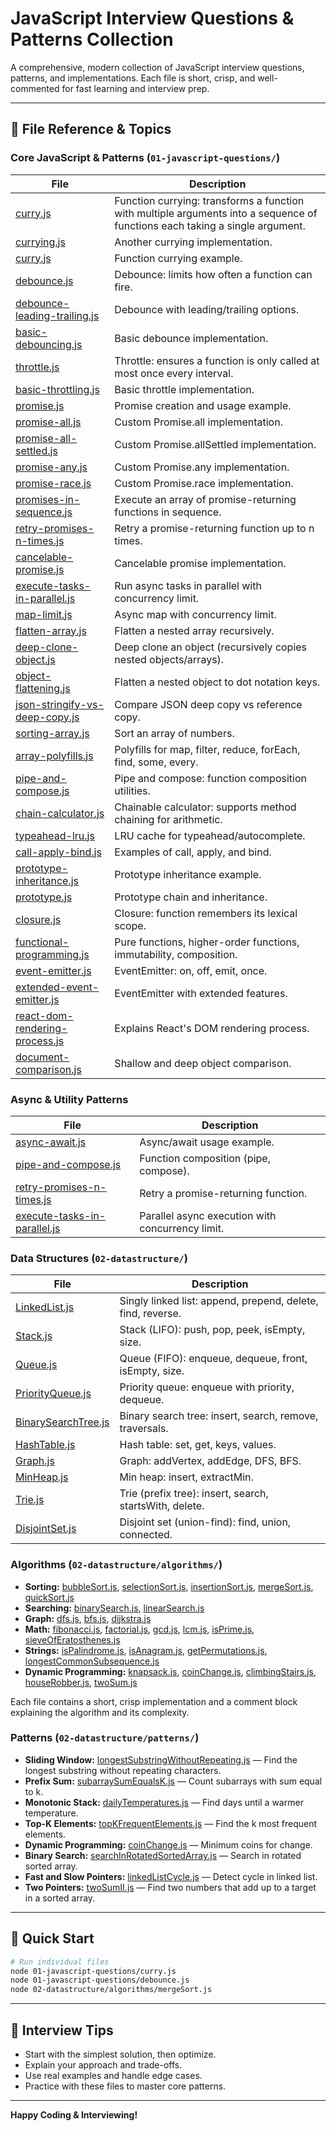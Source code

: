 # JavaScript Interview Questions & Patterns Collection

A comprehensive, modern collection of JavaScript interview questions, patterns, and implementations. Each file is short, crisp, and well-commented for fast learning and interview prep.

---

## 📁 File Reference & Topics

### Core JavaScript & Patterns (`01-javascript-questions/`)

| File | Description |
|------|-------------|
| [curry.js](01-javascript-questions/curry.js) | Function currying: transforms a function with multiple arguments into a sequence of functions each taking a single argument. |
| [currying.js](01-javascript-questions/currying.js) | Another currying implementation. |
| [curry.js](01-javascript-questions/curry.js) | Function currying example. |
| [debounce.js](01-javascript-questions/debounce.js) | Debounce: limits how often a function can fire. |
| [debounce-leading-trailing.js](01-javascript-questions/debounce-leading-trailing.js) | Debounce with leading/trailing options. |
| [basic-debouncing.js](01-javascript-questions/basic-debouncing.js) | Basic debounce implementation. |
| [throttle.js](01-javascript-questions/throttle.js) | Throttle: ensures a function is only called at most once every interval. |
| [basic-throttling.js](01-javascript-questions/basic-throttling.js) | Basic throttle implementation. |
| [promise.js](01-javascript-questions/promise.js) | Promise creation and usage example. |
| [promise-all.js](01-javascript-questions/promise-all.js) | Custom Promise.all implementation. |
| [promise-all-settled.js](01-javascript-questions/promise-all-settled.js) | Custom Promise.allSettled implementation. |
| [promise-any.js](01-javascript-questions/promise-any.js) | Custom Promise.any implementation. |
| [promise-race.js](01-javascript-questions/promise-race.js) | Custom Promise.race implementation. |
| [promises-in-sequence.js](01-javascript-questions/promises-in-sequence.js) | Execute an array of promise-returning functions in sequence. |
| [retry-promises-n-times.js](01-javascript-questions/retry-promises-n-times.js) | Retry a promise-returning function up to n times. |
| [cancelable-promise.js](01-javascript-questions/cancelable-promise.js) | Cancelable promise implementation. |
| [execute-tasks-in-parallel.js](01-javascript-questions/execute-tasks-in-parallel.js) | Run async tasks in parallel with concurrency limit. |
| [map-limit.js](01-javascript-questions/map-limit.js) | Async map with concurrency limit. |
| [flatten-array.js](01-javascript-questions/flatten-array.js) | Flatten a nested array recursively. |
| [deep-clone-object.js](01-javascript-questions/deep-clone-object.js) | Deep clone an object (recursively copies nested objects/arrays). |
| [object-flattening.js](01-javascript-questions/object-flattening.js) | Flatten a nested object to dot notation keys. |
| [json-stringify-vs-deep-copy.js](01-javascript-questions/json-stringify-vs-deep-copy.js) | Compare JSON deep copy vs reference copy. |
| [sorting-array.js](01-javascript-questions/sorting-array.js) | Sort an array of numbers. |
| [array-polyfills.js](01-javascript-questions/array-polyfills.js) | Polyfills for map, filter, reduce, forEach, find, some, every. |
| [pipe-and-compose.js](01-javascript-questions/pipe-and-compose.js) | Pipe and compose: function composition utilities. |
| [chain-calculator.js](01-javascript-questions/chain-calculator.js) | Chainable calculator: supports method chaining for arithmetic. |
| [typeahead-lru.js](01-javascript-questions/typeahead-lru.js) | LRU cache for typeahead/autocomplete. |
| [call-apply-bind.js](01-javascript-questions/call-apply-bind.js) | Examples of call, apply, and bind. |
| [prototype-inheritance.js](01-javascript-questions/prototype-inheritance.js) | Prototype inheritance example. |
| [prototype.js](01-javascript-questions/prototype.js) | Prototype chain and inheritance. |
| [closure.js](01-javascript-questions/closure.js) | Closure: function remembers its lexical scope. |
| [functional-programming.js](01-javascript-questions/functional-programming.js) | Pure functions, higher-order functions, immutability, composition. |
| [event-emitter.js](01-javascript-questions/event-emitter.js) | EventEmitter: on, off, emit, once. |
| [extended-event-emitter.js](01-javascript-questions/extended-event-emitter.js) | EventEmitter with extended features. |
| [react-dom-rendering-process.js](01-javascript-questions/react-dom-rendering-process.js) | Explains React's DOM rendering process. |
| [document-comparison.js](01-javascript-questions/document-comparison.js) | Shallow and deep object comparison. |

### Async & Utility Patterns

| File | Description |
|------|-------------|
| [async-await.js](01-javascript-questions/async-await.js) | Async/await usage example. |
| [pipe-and-compose.js](01-javascript-questions/pipe-and-compose.js) | Function composition (pipe, compose). |
| [retry-promises-n-times.js](01-javascript-questions/retry-promises-n-times.js) | Retry a promise-returning function. |
| [execute-tasks-in-parallel.js](01-javascript-questions/execute-tasks-in-parallel.js) | Parallel async execution with concurrency limit. |

### Data Structures (`02-datastructure/`)

| File | Description |
|------|-------------|
| [LinkedList.js](02-datastructure/LinkedList.js) | Singly linked list: append, prepend, delete, find, reverse. |
| [Stack.js](02-datastructure/Stack.js) | Stack (LIFO): push, pop, peek, isEmpty, size. |
| [Queue.js](02-datastructure/Queue.js) | Queue (FIFO): enqueue, dequeue, front, isEmpty, size. |
| [PriorityQueue.js](02-datastructure/PriorityQueue.js) | Priority queue: enqueue with priority, dequeue. |
| [BinarySearchTree.js](02-datastructure/BinarySearchTree.js) | Binary search tree: insert, search, remove, traversals. |
| [HashTable.js](02-datastructure/HashTable.js) | Hash table: set, get, keys, values. |
| [Graph.js](02-datastructure/Graph.js) | Graph: addVertex, addEdge, DFS, BFS. |
| [MinHeap.js](02-datastructure/MinHeap.js) | Min heap: insert, extractMin. |
| [Trie.js](02-datastructure/Trie.js) | Trie (prefix tree): insert, search, startsWith, delete. |
| [DisjointSet.js](02-datastructure/DisjointSet.js) | Disjoint set (union-find): find, union, connected. |

### Algorithms (`02-datastructure/algorithms/`)

- **Sorting:** [bubbleSort.js](02-datastructure/algorithms/bubbleSort.js), [selectionSort.js](02-datastructure/algorithms/selectionSort.js), [insertionSort.js](02-datastructure/algorithms/insertionSort.js), [mergeSort.js](02-datastructure/algorithms/mergeSort.js), [quickSort.js](02-datastructure/algorithms/quickSort.js)
- **Searching:** [binarySearch.js](02-datastructure/algorithms/binarySearch.js), [linearSearch.js](02-datastructure/algorithms/linearSearch.js)
- **Graph:** [dfs.js](02-datastructure/algorithms/dfs.js), [bfs.js](02-datastructure/algorithms/bfs.js), [dijkstra.js](02-datastructure/algorithms/dijkstra.js)
- **Math:** [fibonacci.js](02-datastructure/algorithms/fibonacci.js), [factorial.js](02-datastructure/algorithms/factorial.js), [gcd.js](02-datastructure/algorithms/gcd.js), [lcm.js](02-datastructure/algorithms/lcm.js), [isPrime.js](02-datastructure/algorithms/isPrime.js), [sieveOfEratosthenes.js](02-datastructure/algorithms/sieveOfEratosthenes.js)
- **Strings:** [isPalindrome.js](02-datastructure/algorithms/isPalindrome.js), [isAnagram.js](02-datastructure/algorithms/isAnagram.js), [getPermutations.js](02-datastructure/algorithms/getPermutations.js), [longestCommonSubsequence.js](02-datastructure/algorithms/longestCommonSubsequence.js)
- **Dynamic Programming:** [knapsack.js](02-datastructure/algorithms/knapsack.js), [coinChange.js](02-datastructure/algorithms/coinChange.js), [climbingStairs.js](02-datastructure/algorithms/climbingStairs.js), [houseRobber.js](02-datastructure/algorithms/houseRobber.js), [twoSum.js](02-datastructure/algorithms/twoSum.js)

Each file contains a short, crisp implementation and a comment block explaining the algorithm and its complexity.

### Patterns (`02-datastructure/patterns/`)

- **Sliding Window:** [longestSubstringWithoutRepeating.js](02-datastructure/patterns/sliding-windows/longestSubstringWithoutRepeating.js) — Find the longest substring without repeating characters.
- **Prefix Sum:** [subarraySumEqualsK.js](02-datastructure/patterns/prefix-sum/subarraySumEqualsK.js) — Count subarrays with sum equal to k.
- **Monotonic Stack:** [dailyTemperatures.js](02-datastructure/patterns/monotonic-stack/dailyTemperatures.js) — Find days until a warmer temperature.
- **Top-K Elements:** [topKFrequentElements.js](02-datastructure/patterns/top-k-elements/topKFrequentElements.js) — Find the k most frequent elements.
- **Dynamic Programming:** [coinChange.js](02-datastructure/patterns/dynamic-programing/coinChange.js) — Minimum coins for change.
- **Binary Search:** [searchInRotatedSortedArray.js](02-datastructure/patterns/binary-search/searchInRotatedSortedArray.js) — Search in rotated sorted array.
- **Fast and Slow Pointers:** [linkedListCycle.js](02-datastructure/patterns/fast-and-slow-pointers/linkedListCycle.js) — Detect cycle in linked list.
- **Two Pointers:** [twoSumII.js](02-datastructure/patterns/two-pointers/twoSumII.js) — Find two numbers that add up to a target in a sorted array.

---

## 🚀 Quick Start

```bash
# Run individual files
node 01-javascript-questions/curry.js
node 01-javascript-questions/debounce.js
node 02-datastructure/algorithms/mergeSort.js
```

---

## 🎯 Interview Tips

- Start with the simplest solution, then optimize.
- Explain your approach and trade-offs.
- Use real examples and handle edge cases.
- Practice with these files to master core patterns.

---

**Happy Coding & Interviewing!** 